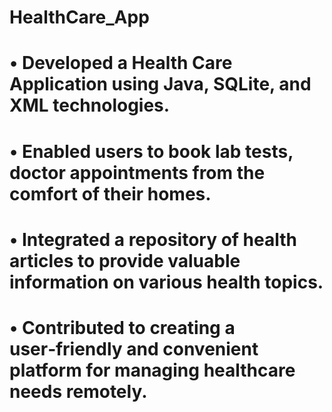 #  HealthCare_App

# • Developed a Health Care Application using Java, SQLite, and XML technologies.
# • Enabled users to book lab tests, doctor appointments from the comfort of their homes.
# • Integrated a repository of health articles to provide valuable information on various health topics.
# • Contributed to creating a user‑friendly and convenient platform for managing healthcare needs remotely.
